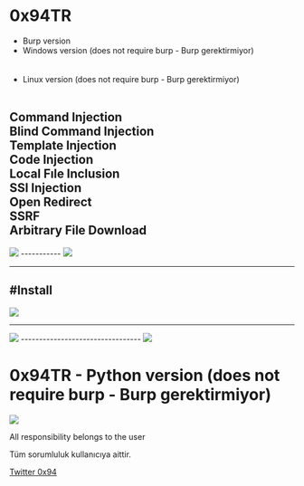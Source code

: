 
# 0x94TR

- Burp version<br>
- Windows version (does not require burp - Burp gerektirmiyor)<br><br><br>
- Linux version (does not require burp - Burp gerektirmiyor)<br><br>

Command Injection<br>
Blind Command Injection<br>
Template Injection<br>
Code Injection<br>
Local Fıle Inclusion<br>
SSI Injection<br>
Open Redirect<br>
SSRF<br>
Arbitrary File Download<br>
-----------

<img src="https://raw.githubusercontent.com/antichown/0x94TR/master/watch.gif">
-----------
<img src="https://raw.githubusercontent.com/antichown/0x94TR/master/watch2.gif">

-------------
#Install
-----------------------------
<img src="https://raw.githubusercontent.com/antichown/0x94TR/master/94_1.png">

---------------------------------

<img src="https://raw.githubusercontent.com/antichown/0x94TR/master/94_2.png">
---------------------------------

<img src="https://raw.githubusercontent.com/antichown/0x94TR/master/94_3.png">

# 0x94TR - Python version (does not require burp - Burp gerektirmiyor)

<img src="https://raw.githubusercontent.com/antichown/0x94TR/master/config.png">


All responsibility belongs to the user

Tüm sorumluluk kullanıcıya aittir.


<a href="https://twitter.com/0x94">Twitter 0x94</a>
